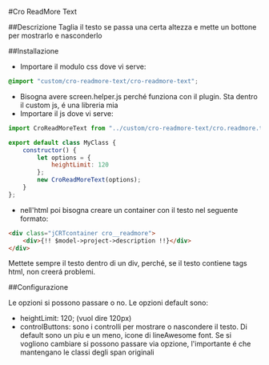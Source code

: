 #Cro ReadMore Text

##Descrizione
Taglia il testo se passa una certa altezza e mette un bottone per mostrarlo e nasconderlo

##Installazione
- Importare il modulo css dove vi serve:
```css
@import "custom/cro-readmore-text/cro-readmore-text";
```
- Bisogna avere screen.helper.js perché funziona con il plugin. Sta dentro il custom js, é una libreria mia
- Importare il js dove vi serve:
```js
import CroReadMoreText from "../custom/cro-readmore-text/cro.readmore.text";

export default class MyClass {
    constructor() {
        let options = {
            heightLimit: 120
        };
        new CroReadMoreText(options);
    }
};
```


- nell'html poi bisogna creare un container con il testo nel seguente formato:
```html
<div class="jCRTcontainer cro__readmore">
    <div>{!! $model->project->description !!}</div>
</div>
```
Mettete sempre il testo dentro di un div, perché, se il testo contiene tags html, non creerá problemi.

##Configurazione

Le opzioni si possono passare o no. Le opzioni default sono:
 - heightLimit: 120; (vuol dire 120px)
 - controlButtons: sono i controlli per mostrare o nascondere il testo. Di default sono un piu e un meno, 
   icone di lineAwesome font. Se si vogliono cambiare si possono passare via opzione, 
   l'importante é che mantengano le classi degli span originali


